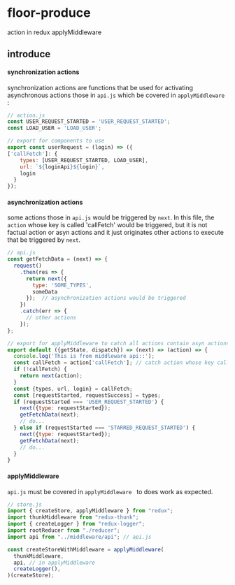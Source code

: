 # floor-produce
action in redux applyMiddleware

## introduce

#### synchronization actions 


synchronization actions are functions that be used for activating asynchronous actions those in ` api.js ` which be covered in ` applyMiddleware  `:

```js
// action.js
const USER_REQUEST_STARTED = 'USER_REQUEST_STARTED';
const LOAD_USER = 'LOAD_USER';

// export for components to use
export const userRequest = (login) => ({
['callFetch']: {
    types: [USER_REQUEST_STARTED, LOAD_USER],
    url: `${loginApi}${login}`,
    login
  }
});

```

#### asynchronization actions

some actions those in ` api.js ` would be triggered by ` next `. In this file, the `action` whose key is called 'callFetch' would be triggered, but it is not factual action or  asyn actions and it just originates other actions to execute that be triggered by ` next `.

```js
// api.js
const getFetchData = (next) => {
  request()
    .then(res => {
      return next({
        type: 'SOME_TYPES',
        someData
      });  // asynchronization actions would be triggered
    })
    .catch(err => {
      // other actions
    });
};

// export for applyMiddleware to catch all actions contain asyn actions
export default ({getState, dispatch}) => (next) => (action) => {
  console.log('This is from middleware api::');
  const callFetch = action['callFetch']; // catch action whose key called callFetch, you could also regard as an Object  
  if (!callFetch) {
    return next(action);
  }
  const {types, url, login} = callFetch;
  const [requestStarted, requestSuccess] = types;
  if (requestStarted === 'USER_REQUEST_STARTED') {
    next({type: requestStarted});
    getFetchData(next);
    // do...
  } else if (requestStarted === 'STARRED_REQUEST_STARTED') {
    next({type: requestStarted});
    getFetchData(next);
    // do...
  }
}

```


#### applyMiddleware

`api.js`  must be covered in ` applyMiddleware  ` to does work as expected.

```js
// store.js
import { createStore, applyMiddleware } from "redux";
import thunkMiddleware from "redux-thunk";
import { createLogger } from "redux-logger";
import rootReducer from "./reducer";
import api from "../middleware/api"; // api.js

const createStoreWithMiddleware = applyMiddleware(
  thunkMiddleware,
  api, // in applyMiddleware
  createLogger(),
)(createStore);

```


